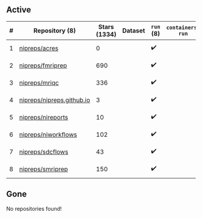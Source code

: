## Active
| # | Repository (8) | Stars (1334) | Dataset | `run` (8) | `containers-run` | Last Modified |
| --- | --- | --- | --- | --- | --- | --- |
| 1 | [nipreps/acres](https://github.com/nipreps/acres) | 0 |  | :heavy_check_mark: |  | 2025-09-06 02:24:51+00:00 |
| 2 | [nipreps/fmriprep](https://github.com/nipreps/fmriprep) | 690 |  | :heavy_check_mark: |  | 2025-09-16 20:18:48+00:00 |
| 3 | [nipreps/mriqc](https://github.com/nipreps/mriqc) | 336 |  | :heavy_check_mark: |  | 2025-09-08 09:18:54+00:00 |
| 4 | [nipreps/nipreps.github.io](https://github.com/nipreps/nipreps.github.io) | 3 |  | :heavy_check_mark: |  | 2025-09-22 03:04:14+00:00 |
| 5 | [nipreps/nireports](https://github.com/nipreps/nireports) | 10 |  | :heavy_check_mark: |  | 2025-09-17 20:27:42+00:00 |
| 6 | [nipreps/niworkflows](https://github.com/nipreps/niworkflows) | 102 |  | :heavy_check_mark: |  | 2025-09-16 14:44:34+00:00 |
| 7 | [nipreps/sdcflows](https://github.com/nipreps/sdcflows) | 43 |  | :heavy_check_mark: |  | 2025-09-08 20:53:44+00:00 |
| 8 | [nipreps/smriprep](https://github.com/nipreps/smriprep) | 150 |  | :heavy_check_mark: |  | 2025-09-12 20:01:10+00:00 |

## Gone
No repositories found!
